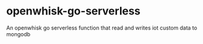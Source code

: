 # openwhisk-go-serverless
An openwhisk go serverless function that read and writes iot custom data to mongodb
